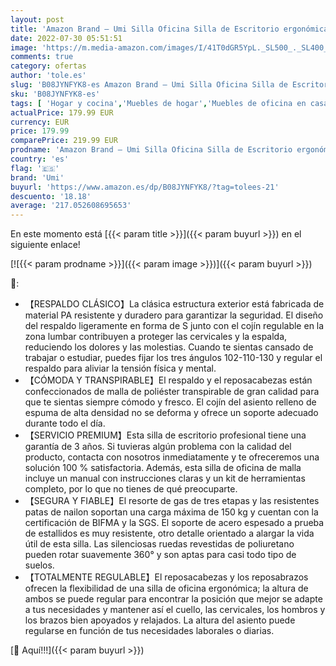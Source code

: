 ```yaml
---
layout: post
title: 'Amazon Brand – Umi Silla Oficina Silla de Escritorio ergonómica y giratoria de Malla con Soporte Lumbar Regulable y reposabrazos de Poliuretano y Asiento Acolchado-Carga máxima de 150 kg（Verde）'
date: 2022-07-30 05:51:51
image: 'https://m.media-amazon.com/images/I/41T0dGR5YpL._SL500_._SL400_.jpg'
comments: true
category: ofertas
author: 'tole.es'
slug: 'B08JYNFYK8-es Amazon Brand – Umi Silla Oficina Silla de Escritorio...'
sku: 'B08JYNFYK8-es'
tags: [ 'Hogar y cocina','Muebles de hogar','Muebles de oficina en casa','Sillas de escritorio de oficina','Sillas y sofás de oficina','oficina','silla','umi','🇪🇸', ]
actualPrice: 179.99 EUR
currency: EUR
price: 179.99
comparePrice: 219.99 EUR
prodname: 'Amazon Brand – Umi Silla Oficina Silla de Escritorio ergonómica y giratoria de Malla con Soporte Lumbar Regulable y reposabrazos de Poliuretano y Asiento Acolchado-Carga máxima de 150 kg（Verde）'
country: 'es'
flag: '🇪🇸'
brand: 'Umi'
buyurl: 'https://www.amazon.es/dp/B08JYNFYK8/?tag=tolees-21'
descuento: '18.18'
average: '217.052608695653'
---
```


En este momento está [{{< param title >}}]({{< param buyurl >}}) en el siguiente enlace!

[![{{< param prodname >}}]({{< param image >}})]({{< param buyurl >}})

🔎:

- 【RESPALDO CLÁSICO】La clásica estructura exterior está fabricada de material PA resistente y duradero para garantizar la seguridad. El diseño del respaldo ligeramente en forma de S junto con el cojín regulable en la zona lumbar contribuyen a proteger las cervicales y la espalda, reduciendo los dolores y las molestias. Cuando te sientas cansado de trabajar o estudiar, puedes fijar los tres ángulos 102-110-130 y regular el respaldo para aliviar la tensión física y mental.
- 【CÓMODA Y TRANSPIRABLE】El respaldo y el reposacabezas están confeccionados de malla de poliéster transpirable de gran calidad para que te sientas siempre cómodo y fresco. El cojín del asiento relleno de espuma de alta densidad no se deforma y ofrece un soporte adecuado durante todo el día.
- 【SERVICIO PREMIUM】Esta silla de escritorio profesional tiene una garantía de 3 años. Si tuvieras algún problema con la calidad del producto, contacta con nosotros inmediatamente y te ofreceremos una solución 100 % satisfactoria. Además, esta silla de oficina de malla incluye un manual con instrucciones claras y un kit de herramientas completo, por lo que no tienes de qué preocuparte.
- 【SEGURA Y FIABLE】El resorte de gas de tres etapas y las resistentes patas de nailon soportan una carga máxima de 150 kg y cuentan con la certificación de BIFMA y la SGS. El soporte de acero espesado a prueba de estallidos es muy resistente, otro detalle orientado a alargar la vida útil de esta silla. Las silenciosas ruedas revestidas de poliuretano pueden rotar suavemente 360° y son aptas para casi todo tipo de suelos.
- 【TOTALMENTE REGULABLE】El reposacabezas y los reposabrazos ofrecen la flexibilidad de una silla de oficina ergonómica; la altura de ambos se puede regular para encontrar la posición que mejor se adapte a tus necesidades y mantener así el cuello, las cervicales, los hombros y los brazos bien apoyados y relajados. La altura del asiento puede regularse en función de tus necesidades laborales o diarias.

[🛒 Aquí!!!]({{< param buyurl >}})
